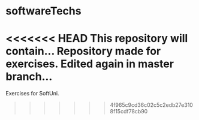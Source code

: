 # softwareTechs
<<<<<<< HEAD
This repository will contain...
Repository made for exercises.
Edited again in master branch...
=======
Exercises for SoftUni.
>>>>>>> 4f965c9cd36c02c5c2edb27e3108f15cdf78cb90
